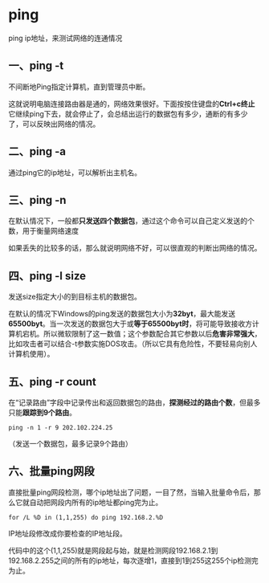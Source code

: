 # **ping**

ping ip地址，来测试网络的连通情况

## 一、ping -t

不间断地Ping指定计算机，直到管理员中断。

这就说明电脑连接路由器是通的，网络效果很好。下面按按住键盘的**Ctrl+c终止**它继续ping下去，就会停止了，会总结出运行的数据包有多少，通断的有多少了，可以反映出网络的情况。

## 二、ping -a

通过ping它的ip地址，可以解析出主机名。

## 三、ping -n

在默认情况下，一般都**只发送四个数据包**，通过这个命令可以自己定义发送的个数，用于衡量网络速度

如果丢失的比较多的话，那么就说明网络不好，可以很直观的判断出网络的情况。

## 四、ping -l size

发送size指定大小的到目标主机的数据包。

在默认的情况下Windows的ping发送的数据包大小为**32byt**，最大能发送**65500byt**。当一次发送的数据包大于或**等于65500byt时**，将可能导致接收方计算机宕机。所以微软限制了这一数值；这个参数配合其它参数以后**危害非常强大**，比如攻击者可以结合-t参数实施DOS攻击。（所以它具有危险性，不要轻易向别人计算机使用）。

## 五、ping -r count

在“记录路由”字段中记录传出和返回数据包的路由，**探测经过的路由个数**，但最多只能**跟踪到9个路由**。

```
ping -n 1 -r 9 202.102.224.25
```

（发送一个数据包，最多记录9个路由）

## 六、批量ping网段

直接批量ping网段检测，哪个ip地址出了问题，一目了然，当输入批量命令后，那么它就自动把网段内所有的ip地址都ping完为止。

```
for /L %D in (1,1,255) do ping 192.168.2.%D
```

IP地址段修改成你要检查的IP地址段。

代码中的这个(1,1,255)就是网段起与始，就是检测网段192.168.2.1到192.168.2.255之间的所有的ip地址，每次逐增1，直接到1到255这255个ip检测完为止。